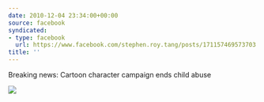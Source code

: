 ```yaml
---
date: 2010-12-04 23:34:00+00:00
source: facebook
syndicated:
- type: facebook
  url: https://www.facebook.com/stephen.roy.tang/posts/171157469573703
title: ''
---
```


Breaking news: Cartoon character campaign ends child abuse 

![](http://i.imgur.com/Drw9c.png)